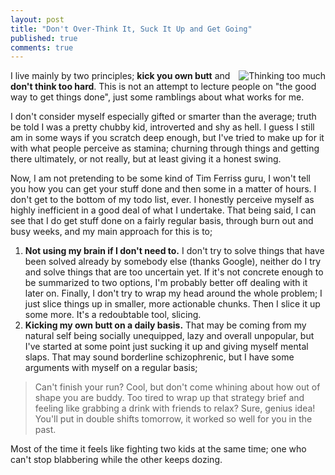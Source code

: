 ```yaml
---
layout: post
title: "Don't Over-Think It, Suck It Up and Get Going"
published: true
comments: true
---
```

<img src="http://teddy.fr/files/brain.png" alt="Thinking too much" align="right"/>

I live mainly by two principles; **kick you own butt** and **don't think too hard**. This is not an attempt to lecture people on "the good way to get things done", just some ramblings about what works for me.

I don't consider myself especially gifted or smarter than the average; truth be told I was a pretty chubby kid, introverted and shy as hell. I guess I still am in some ways if you scratch deep enough, but I've tried to make up for it with what people perceive as stamina; churning through things and getting there ultimately, or not really, but at least giving it a honest swing.

Now, I am not pretending to be some kind of Tim Ferriss guru, I won't tell you how you can get your stuff done and then some in a matter of hours. I don't get to the bottom of my todo list, ever. I honestly perceive myself as highly inefficient in a good deal of what I undertake. That being said, I can see that I do get stuff done on a fairly regular basis, through burn out and busy weeks, and my main approach for this is to;

1. **Not using my brain if I don't need to.** I don't try to solve things that have been solved already by somebody else (thanks Google), neither do I try and solve things that are too uncertain yet. If it's not concrete enough to be summarized to two options, I'm probably better off dealing with it later on. Finally, I don't try to wrap my head around the whole problem; I just slice things up in smaller, more actionable chunks. Then I slice it up some more. It's a redoubtable tool, slicing.
1. **Kicking my own butt on a daily basis.** That may be coming from my natural self being socially unequipped, lazy and overall unpopular, but I've started at some point just sucking it up and giving myself mental slaps. That may sound borderline schizophrenic, but I have some arguments with myself on a regular basis;

> Can't finish your run? Cool, but don't come whining about how out of shape you are buddy.
> Too tired to wrap up that strategy brief and feeling like grabbing a drink with friends to relax? Sure, genius idea! You'll put in double shifts tomorrow, it worked so well for you in the past.

Most of the time it feels like fighting two kids at the same time; one who can't stop blabbering while the other keeps dozing.